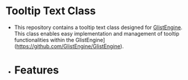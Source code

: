 # Tooltip Text Class 

- This repository contains a tooltip text class designed for [GlistEngine](https://github.com/GlistEngine/GlistEngine). This class enables easy implementation and management of tooltip functionalities within the GlistEngine](https://github.com/GlistEngine/GlistEngine).
- # Features
